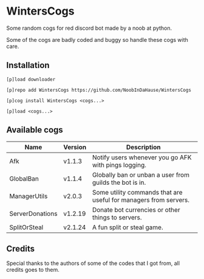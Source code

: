 # WintersCogs

Some random cogs for red discord bot made by a noob at python.

Some of the cogs are badly coded and buggy so handle these cogs with care.

## Installation

```
[p]load downloader

[p]repo add WintersCogs https://github.com/NoobInDaHause/WintersCogs

[p]cog install WintersCogs <cogs...>

[p]load <cogs...>
```

## Available cogs

| Name            |  Version  | Description                                                      |
| --------------- | --------- | ---------------------------------------------------------------- |
| Afk             |  v1.1.3   | Notify users whenever you go AFK with pings logging.             |
| GlobalBan       |  v1.1.4   | Globally ban or unban a user from guilds the bot is in.          |
| ManagerUtils    |  v2.0.3   | Some utility commands that are useful for managers from servers. |
| ServerDonations |  v1.2.19  | Donate bot currencies or other things to servers.                |
| SplitOrSteal    |  v2.1.24  | A fun split or steal game.                                       |

## Credits

Special thanks to the authors of some of the codes that I got from, all credits goes to them.